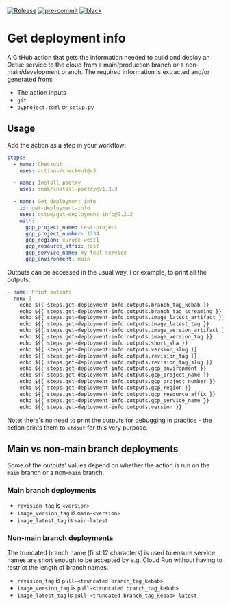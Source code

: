[![Release](https://github.com/octue/get-deployment-info/actions/workflows/release.yml/badge.svg)](https://github.com/octue/get-deployment-info/actions/workflows/release.yml)
[![pre-commit](https://img.shields.io/badge/pre--commit-enabled-brightgreen?logo=pre-commit&logoColor=white)](https://github.com/pre-commit/pre-commit)
[![black](https://img.shields.io/badge/code%20style-black-000000.svg)](https://github.com/ambv/black)

# Get deployment info

A GitHub action that gets the information needed to build and deploy an Octue service to the cloud from a
main/production branch or a non-main/development branch. The required information is extracted and/or generated from:

- The action inputs
- `git`
- `pyproject.toml` or `setup.py`

## Usage

Add the action as a step in your workflow:

```yaml
steps:
  - name: Checkout
    uses: actions/checkout@v3

  - name: Install poetry
    uses: snok/install-poetry@v1.3.3

  - name: Get deployment info
    id: get-deployment-info
    uses: octue/get-deployment-info@0.2.2
    with:
      gcp_project_name: test-project
      gcp_project_number: 1234
      gcp_region: europe-west1
      gcp_resource_affix: test
      gcp_service_name: my-test-service
      gcp_environment: main
```

Outputs can be accessed in the usual way. For example, to print all the outputs:

```yaml
- name: Print outputs
  run: |
    echo ${{ steps.get-deployment-info.outputs.branch_tag_kebab }}
    echo ${{ steps.get-deployment-info.outputs.branch_tag_screaming }}
    echo ${{ steps.get-deployment-info.outputs.image_latest_artifact }}
    echo ${{ steps.get-deployment-info.outputs.image_latest_tag }}
    echo ${{ steps.get-deployment-info.outputs.image_version_artifact }}
    echo ${{ steps.get-deployment-info.outputs.image_version_tag }}
    echo ${{ steps.get-deployment-info.outputs.short_sha }}
    echo ${{ steps.get-deployment-info.outputs.version_slug }}
    echo ${{ steps.get-deployment-info.outputs.revision_tag }}
    echo ${{ steps.get-deployment-info.outputs.revision_tag_slug }}
    echo ${{ steps.get-deployment-info.outputs.gcp_environment }}
    echo ${{ steps.get-deployment-info.outputs.gcp_project_name }}
    echo ${{ steps.get-deployment-info.outputs.gcp_project_number }}
    echo ${{ steps.get-deployment-info.outputs.gcp_region }}
    echo ${{ steps.get-deployment-info.outputs.gcp_resource_affix }}
    echo ${{ steps.get-deployment-info.outputs.gcp_service_name }}
    echo ${{ steps.get-deployment-info.outputs.version }}
```

Note: there's no need to print the outputs for debugging in practice - the action prints them to `stdout` for this very
purpose.

## Main vs non-main branch deployments

Some of the outputs' values depend on whether the action is run on the `main` branch or a non-`main` branch.

### Main branch deployments

- `revision_tag` is `<version>`
- `image_version_tag` is `main-<version>`
- `image_latest_tag` is `main-latest`

### Non-main branch deployments

The truncated branch name (first 12 characters) is used to ensure service names are short enough to be accepted by e.g.
Cloud Run without having to restrict the length of branch names.

- `revision_tag` is `pull-<truncated branch_tag_kebab>`
- `image_version_tag` is `pull-<truncated branch_tag_kebab>`
- `image_latest_tag` is `pull-<truncated branch_tag_kebab>-latest`
